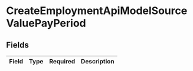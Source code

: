 # CreateEmploymentApiModelSourceValuePayPeriod


## Fields

| Field       | Type        | Required    | Description |
| ----------- | ----------- | ----------- | ----------- |